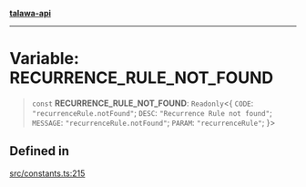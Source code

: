 [**talawa-api**](../../README.md)

***

# Variable: RECURRENCE\_RULE\_NOT\_FOUND

> `const` **RECURRENCE\_RULE\_NOT\_FOUND**: `Readonly`\<\{ `CODE`: `"recurrenceRule.notFound"`; `DESC`: `"Recurrence Rule not found"`; `MESSAGE`: `"recurrenceRule.notFound"`; `PARAM`: `"recurrenceRule"`; \}\>

## Defined in

[src/constants.ts:215](https://github.com/Suyash878/talawa-api/blob/f376d03c37e9acd046e7cc983947432c95f74442/src/constants.ts#L215)
